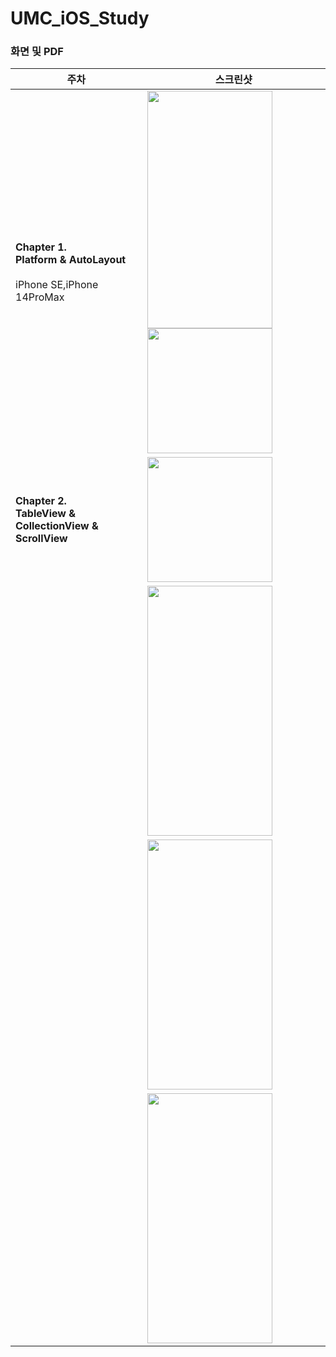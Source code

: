 # UMC_iOS_Study


### 화면 및 PDF

| 주차          | 스크린샷                                       | 
|-------------|--------------------------------------------|
| **Chapter 1.<br>  Platform & AutoLayout** <br><br> iPhone SE,iPhone 14ProMax| <img src="https://github.com/dami0806/UMC_iOS_Study/assets/85047035/6115bf92-1b03-4a02-9eca-7504bfe0d465" width="200" height="380">  <img src="https://github.com/dami0806/UMC_iOS_Study/assets/85047035/aac23c15-a757-4def-9b4a-4e358d24512e" width="200" > |
| **Chapter 2.<br>  TableView & CollectionView & ScrollView**  | <img src="" width="200"> |
|    | <img src="" width="200" height="400"> |
|    | <img src="" width="200" height="400"> |
|    | <img src="" width="200" height="400"> |



